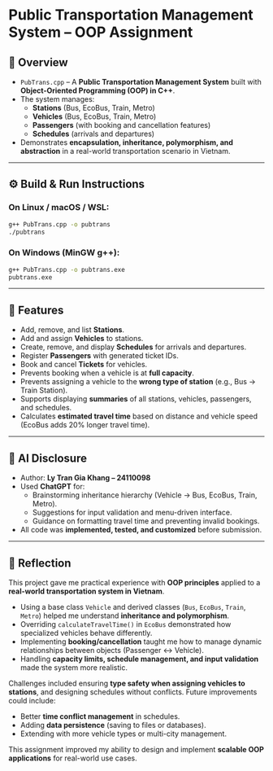 # Public Transportation Management System – OOP Assignment  

## 📌 Overview  

- `PubTrans.cpp` – A **Public Transportation Management System** built with **Object-Oriented Programming (OOP) in C++**.  
- The system manages:  
  - **Stations** (Bus, EcoBus, Train, Metro)  
  - **Vehicles** (Bus, EcoBus, Train, Metro)  
  - **Passengers** (with booking and cancellation features)  
  - **Schedules** (arrivals and departures)  
- Demonstrates **encapsulation, inheritance, polymorphism, and abstraction** in a real-world transportation scenario in Vietnam.  

---  

## ⚙️ Build & Run Instructions  

### On Linux / macOS / WSL:  

```bash
g++ PubTrans.cpp -o pubtrans
./pubtrans
```

### On Windows (MinGW g++):  

```bash
g++ PubTrans.cpp -o pubtrans.exe
pubtrans.exe
```

---  

## 🧩 Features  

- Add, remove, and list **Stations**.  
- Add and assign **Vehicles** to stations.  
- Create, remove, and display **Schedules** for arrivals and departures.  
- Register **Passengers** with generated ticket IDs.  
- Book and cancel **Tickets** for vehicles.  
- Prevents booking when a vehicle is at **full capacity**.  
- Prevents assigning a vehicle to the **wrong type of station** (e.g., Bus → Train Station).  
- Supports displaying **summaries** of all stations, vehicles, passengers, and schedules.  
- Calculates **estimated travel time** based on distance and vehicle speed (EcoBus adds 20% longer travel time).  

---  

## 🤖 AI Disclosure  

- Author: **Ly Tran Gia Khang – 24110098**  
- Used **ChatGPT** for:  
  - Brainstorming inheritance hierarchy (Vehicle → Bus, EcoBus, Train, Metro).  
  - Suggestions for input validation and menu-driven interface.  
  - Guidance on formatting travel time and preventing invalid bookings.  
- All code was **implemented, tested, and customized** before submission.  

---  

## 📝 Reflection  

This project gave me practical experience with **OOP principles** applied to a **real-world transportation system in Vietnam**.  

- Using a base class `Vehicle` and derived classes (`Bus`, `EcoBus`, `Train`, `Metro`) helped me understand **inheritance and polymorphism**.  
- Overriding `calculateTravelTime()` in `EcoBus` demonstrated how specialized vehicles behave differently.  
- Implementing **booking/cancellation** taught me how to manage dynamic relationships between objects (Passenger ↔ Vehicle).  
- Handling **capacity limits, schedule management, and input validation** made the system more realistic.  

Challenges included ensuring **type safety when assigning vehicles to stations**, and designing schedules without conflicts. Future improvements could include:  
- Better **time conflict management** in schedules.  
- Adding **data persistence** (saving to files or databases).  
- Extending with more vehicle types or multi-city management.  

This assignment improved my ability to design and implement **scalable OOP applications** for real-world use cases.  
